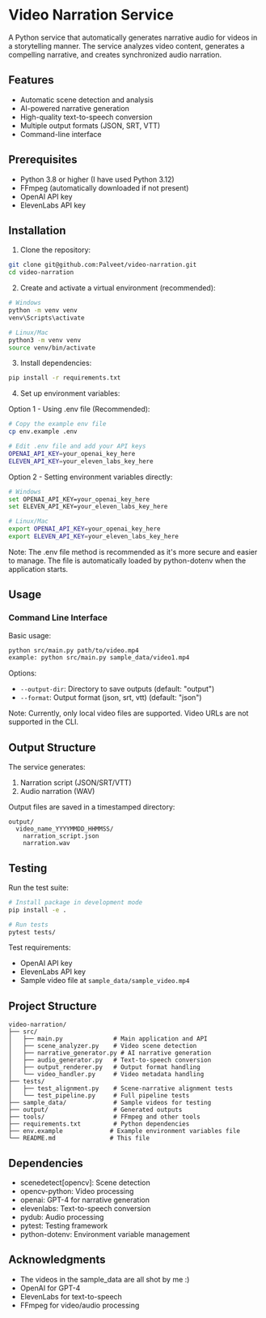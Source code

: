 # Video Narration Service

A Python service that automatically generates narrative audio for videos in a storytelling manner. The service analyzes video content, generates a compelling narrative, and creates synchronized audio narration.

## Features

- Automatic scene detection and analysis
- AI-powered narrative generation
- High-quality text-to-speech conversion
- Multiple output formats (JSON, SRT, VTT)
- Command-line interface

## Prerequisites

- Python 3.8 or higher (I have used Python 3.12)
- FFmpeg (automatically downloaded if not present)
- OpenAI API key
- ElevenLabs API key

## Installation

1. Clone the repository:
```bash
git clone git@github.com:Palveet/video-narration.git
cd video-narration
```

2. Create and activate a virtual environment (recommended):
```bash
# Windows
python -m venv venv
venv\Scripts\activate

# Linux/Mac
python3 -m venv venv
source venv/bin/activate
```

3. Install dependencies:
```bash
pip install -r requirements.txt
```

4. Set up environment variables:

Option 1 - Using .env file (Recommended):
```bash
# Copy the example env file
cp env.example .env

# Edit .env file and add your API keys
OPENAI_API_KEY=your_openai_key_here
ELEVEN_API_KEY=your_eleven_labs_key_here
```

Option 2 - Setting environment variables directly:
```bash
# Windows
set OPENAI_API_KEY=your_openai_key_here
set ELEVEN_API_KEY=your_eleven_labs_key_here

# Linux/Mac
export OPENAI_API_KEY=your_openai_key_here
export ELEVEN_API_KEY=your_eleven_labs_key_here
```

Note: The .env file method is recommended as it's more secure and easier to manage. The file is automatically loaded by python-dotenv when the application starts.

## Usage

### Command Line Interface

Basic usage:
```bash
python src/main.py path/to/video.mp4
example: python src/main.py sample_data/video1.mp4
```

Options:
- `--output-dir`: Directory to save outputs (default: "output")
- `--format`: Output format (json, srt, vtt) (default: "json")

Note: Currently, only local video files are supported. Video URLs are not supported in the CLI.

## Output Structure

The service generates:
1. Narration script (JSON/SRT/VTT)
2. Audio narration (WAV)

Output files are saved in a timestamped directory:
```
output/
  video_name_YYYYMMDD_HHMMSS/
    narration_script.json
    narration.wav
```

## Testing

Run the test suite:
```bash
# Install package in development mode
pip install -e .

# Run tests
pytest tests/
```

Test requirements:
- OpenAI API key
- ElevenLabs API key
- Sample video file at `sample_data/sample_video.mp4`

## Project Structure

```
video-narration/
├── src/
│   ├── main.py              # Main application and API
│   ├── scene_analyzer.py    # Video scene detection
│   ├── narrative_generator.py # AI narrative generation
│   ├── audio_generator.py   # Text-to-speech conversion
│   ├── output_renderer.py   # Output format handling
│   └── video_handler.py     # Video metadata handling
├── tests/
│   ├── test_alignment.py    # Scene-narrative alignment tests
│   └── test_pipeline.py     # Full pipeline tests
├── sample_data/             # Sample videos for testing
├── output/                  # Generated outputs
├── tools/                   # FFmpeg and other tools
├── requirements.txt         # Python dependencies
├── env.example             # Example environment variables file
└── README.md               # This file
```

## Dependencies

- scenedetect[opencv]: Scene detection
- opencv-python: Video processing
- openai: GPT-4 for narrative generation
- elevenlabs: Text-to-speech conversion
- pydub: Audio processing
- pytest: Testing framework
- python-dotenv: Environment variable management

## Acknowledgments
- The videos in the sample_data are all shot by me :)
- OpenAI for GPT-4
- ElevenLabs for text-to-speech
- FFmpeg for video/audio processing
